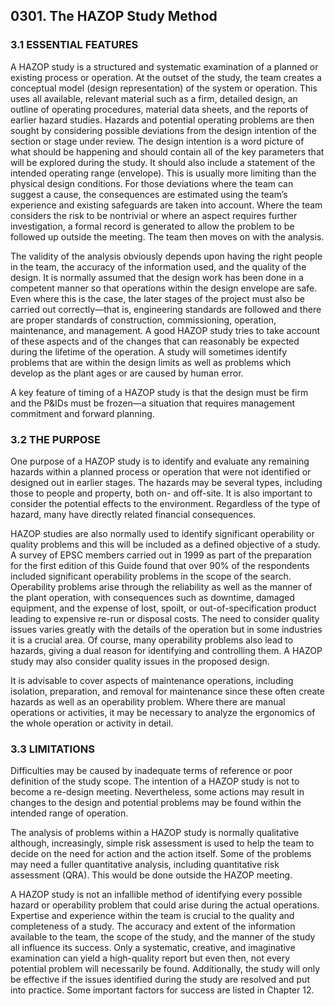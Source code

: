 ## 0301. The HAZOP Study Method

### 3.1 ESSENTIAL FEATURES

A HAZOP study is a structured and systematic examination of a planned or existing process or operation. At the outset of the study, the team creates a conceptual model (design representation) of the system or operation. This uses all available, relevant material such as a firm, detailed design, an outline of operating procedures, material data sheets, and the reports of earlier hazard studies. Hazards and potential operating problems are then sought by considering possible deviations from the design intention of the section or stage under review. The design intention is a word picture of what should be happening and should contain all of the key parameters that will be explored during the study. It should also include a statement of the intended operating range (envelope). This is usually more limiting than the physical design conditions. For those deviations where the team can suggest a cause, the consequences are estimated using the team’s experience and existing safeguards are taken into account. Where the team considers the risk to be nontrivial or where an aspect requires further investigation, a formal record is generated to allow the problem to be followed up outside the meeting. The team then moves on with the analysis.

The validity of the analysis obviously depends upon having the right people in the team, the accuracy of the information used, and the quality of the design. It is normally assumed that the design work has been done in a competent manner so that operations within the design envelope are safe. Even where this is the case, the later stages of the project must also be carried out correctly—that is, engineering standards are followed and there are proper standards of construction, commissioning, operation, maintenance, and management. A good HAZOP study tries to take account of these aspects and of the changes that can reasonably be expected during the lifetime of the operation. A study will sometimes identify problems that are within the design limits as well as problems which develop as the plant ages or are caused by human error.

A key feature of timing of a HAZOP study is that the design must be firm and the P&IDs must be frozen—a situation that requires management commitment and forward planning.

### 3.2 THE PURPOSE

One purpose of a HAZOP study is to identify and evaluate any remaining hazards within a planned process or operation that were not identified or designed out in earlier stages. The hazards may be several types, including those to people and property, both on- and off-site. It is also important to consider the potential effects to the environment. Regardless of the type of hazard, many have directly related financial consequences.

HAZOP studies are also normally used to identify significant operability or quality problems and this will be included as a defined objective of a study. A survey of EPSC members carried out in 1999 as part of the preparation for the first edition of this Guide found that over 90% of the respondents included significant operability problems in the scope of the search. Operability problems arise through the reliability as well as the manner of the plant operation, with consequences such as downtime, damaged equipment, and the expense of lost, spoilt, or out-of-specification product leading to expensive re-run or disposal costs. The need to consider quality issues varies greatly with the details of the operation but in some industries it is a crucial area. Of course, many operability problems also lead to hazards, giving a dual reason for identifying and controlling them. A HAZOP study may also consider quality issues in the proposed design.

It is advisable to cover aspects of maintenance operations, including isolation, preparation, and removal for maintenance since these often create hazards as well as an operability problem. Where there are manual operations or activities, it may be necessary to analyze the ergonomics of the whole operation or activity in detail.

### 3.3 LIMITATIONS

Difficulties may be caused by inadequate terms of reference or poor definition of the study scope. The intention of a HAZOP study is not to become a re-design meeting. Nevertheless, some actions may result in changes to the design and potential problems may be found within the intended range of operation.

The analysis of problems within a HAZOP study is normally qualitative although, increasingly, simple risk assessment is used to help the team to decide on the need for action and the action itself. Some of the problems may need a fuller quantitative analysis, including quantitative risk assessment (QRA). This would be done outside the HAZOP meeting.

A HAZOP study is not an infallible method of identifying every possible hazard or operability problem that could arise during the actual operations. Expertise and experience within the team is crucial to the quality and completeness of a study. The accuracy and extent of the information available to the team, the scope of the study, and the manner of the study all influence its success. Only a systematic, creative, and imaginative examination can yield a high-quality report but even then, not every potential problem will necessarily be found. Additionally, the study will only be effective if the issues identified during the study are resolved and put into practice. Some important factors for success are listed in Chapter 12.